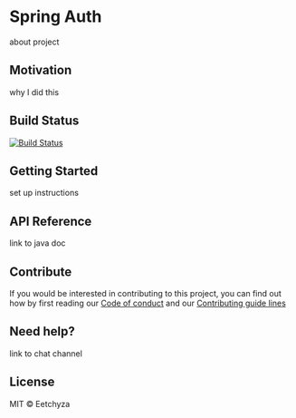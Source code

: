 # Spring Auth

about project

## Motivation

why I did this

## Build Status
[![Build Status](<travis link>)](<travis link>)

## Getting Started

set up instructions

## API Reference

link to java doc

## Contribute

If you would be interested in contributing to this project, you can find out how by first reading our [Code of conduct](https://github.com/eetchyza/.github/blob/master/CODE_OF_CONDUCT.md) and our [Contributing guide lines](https://github.com/eetchyza/.github/blob/master/CONTRIBUTING.md)

## Need help?

link to chat channel

## License

MIT © Eetchyza
